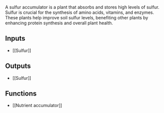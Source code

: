 A sulfur accumulator is a plant that absorbs and stores high levels of sulfur. Sulfur is crucial for the synthesis of amino acids, vitamins, and enzymes. These plants help improve soil sulfur levels, benefiting other plants by enhancing protein synthesis and overall plant health.

## Inputs
- [[Sulfur]]

## Outputs
- [[Sulfur]]

## Functions
- [[Nutrient accumulator]]

[^1]: [[Gaia's Garden - A Guide to Home-Scale Permaculture, 2nd Edition]]
